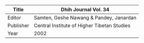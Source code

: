 |Title | Dhih Journal Vol. 34 
| --- | --- 
|Editor | Samten, Geshe Nawang & Pandey, Janardan
|Publisher | Central Institute of Higher Tibetan Studies
|Year | 2002